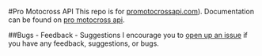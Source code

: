 #Pro Motocross API
This repo is for [promotocrossapi.com](https://promotocrossapi.com)). Documentation can be found on [pro motocross api](https://promotocrossapi.com).

##Bugs - Feedback - Suggestions
 I encourage you to [open up an issue](https://github.com/EGWeeks/promotocrossapi/issues) if you have any feedback, suggestions, or bugs.